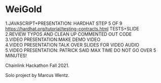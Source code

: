 # WeiGold
1.JAVASCRIPT+PRESENTATION: HARDHAT STEP 5 OF 9 https://hardhat.org/tutorial/testing-contracts.html TESTS+SLIDE\
2.REVIEW TYPOS AND CLEAN UP COMMENTED OUT CODE\
3.VIDEO PRESENTATION:MAKE DEMO VIDEO\
4.VIDEO PRESENTATION:TALK OVER SLIDES FOR VIDEO AUDIO\
5.VIDEO PRESENTATION: PATRICK SAID MAX TIME DO NOT GO OVER 5 MINUTES!

Chainlink Hackathon Fall 2021.

Solo project by Marcus Wentz.
